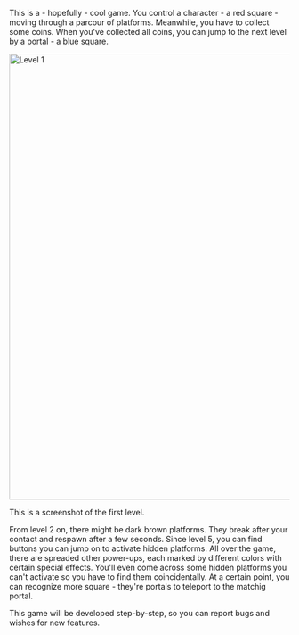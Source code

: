 This is a - hopefully - cool game. You control a character - a red square - moving through a parcour of platforms. Meanwhile, you have to collect some coins. 
When you've collected all coins, you can jump to the next level by a portal - a blue square.

<img width="803" height="800" alt="Level 1" src="https://github.com/user-attachments/assets/c84f0b6c-0f4c-4a88-8867-5e23aa2dd0c3" />

This is a screenshot of the first level.

From level 2 on, there might be dark brown platforms. They break after your contact and respawn after a few seconds.
Since level 5, you can find buttons you can jump on to activate hidden platforms. 
All over the game, there are spreaded other power-ups, each marked by different colors with certain special effects. 
You'll even come across some hidden platforms you can't activate so you have to find them coincidentally. 
At a certain point, you can recognize more square - they're portals to teleport to the matchig portal. 

This game will be developed step-by-step, so you can report bugs and wishes for new features.

